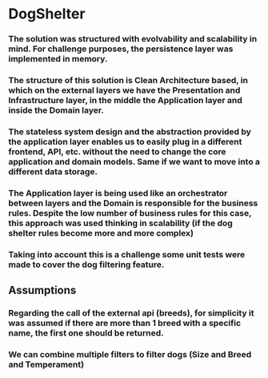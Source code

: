 # DogShelter

### The solution was structured with evolvability and scalability in mind. For challenge purposes, the persistence layer was implemented in memory.
### The structure of this solution is Clean Architecture based, in which on the external layers we have the Presentation and Infrastructure layer, in the middle the Application layer and inside the Domain layer.
### The stateless system design and the abstraction provided by the application layer enables us to easily plug in a different frontend, API, etc. without the need to change the core application and domain models. Same if we want to move into a different data storage.
### The Application layer is being used like an orchestrator between layers and the Domain is responsible for the business rules. Despite the low number of business rules for this case, this approach was used thinking in scalability (if the dog shelter rules become more and more complex)

### Taking into account this is a challenge some unit tests were made to cover the dog filtering feature.

## Assumptions
### Regarding the call of the external api (breeds), for simplicity it was assumed if there are more than 1 breed with a specific name, the first one should be returned.
### We can combine multiple filters to filter dogs (Size and Breed and Temperament)
